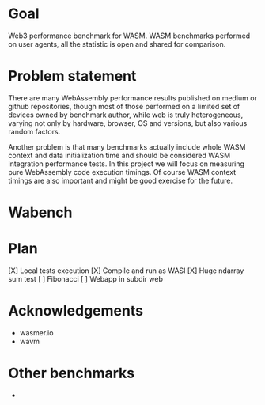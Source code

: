 # Goal

Web3 performance benchmark for WASM. WASM benchmarks performed on user agents, all the statistic is open and shared for comparison. 

# Problem statement

There are many WebAssembly performance results published on medium or github repositories, though most of those performed on a limited set of devices owned by benchmark author, while web is truly heterogeneous, varying not only by hardware, browser, OS and versions, but also various random factors.

Another problem is that many benchmarks actually include whole WASM context and data initialization time and should be considered WASM integration performance tests. In this project we will focus on measuring pure WebAssembly code execution timings. Of course WASM context timings are also important and might be good exercise for the future.

# Wabench

# Plan

[X] Local tests execution
[X] Compile and run as WASI
[X] Huge ndarray sum test
[ ] Fibonacci
[ ] Webapp in subdir web



# Acknowledgements

- wasmer.io
- wavm

# Other benchmarks

 - 